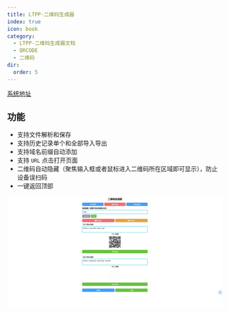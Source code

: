 ```yaml
---
title: LTPP-二维码生成器
index: true
icon: book
category:
  - LTPP-二维码生成器文档
  - QRCODE
  - 二维码
dir:
  order: 5
---
```


<Share colorful />

[系统地址](https://qrcode.ltpp.vip)

## 功能

- 支持文件解析和保存
- 支持历史记录单个和全部导入导出
- 支持域名前缀自动添加
- 支持 `URL` 点击打开页面
- 二维码自动隐藏（聚焦输入框或者鼠标进入二维码所在区域即可显示），防止设备误扫码
- 一键返回顶部

![](markdown-images/image.png)

<Bottom />

